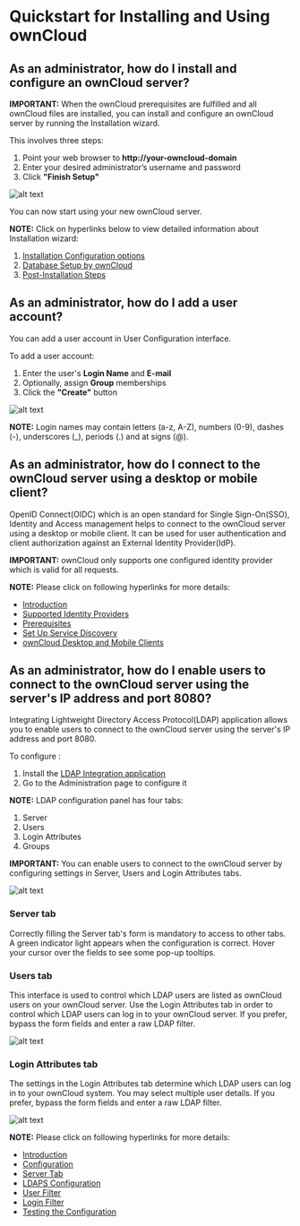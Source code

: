 <h1>Quickstart for Installing and Using ownCloud</h1>

<h2>As an administrator, how do I install and configure an ownCloud server?</h2>

<p><strong>IMPORTANT:</strong> When the ownCloud prerequisites are fulfilled and all ownCloud files are installed, you can install and configure an ownCloud server by running the Installation wizard. </p>

<p>This involves three steps:</p>

<ol>
<li>Point your web browser to <strong>http://your-owncloud-domain</strong></li>
<li>Enter your desired administrator’s username and password</li>
<li>Click <strong>"Finish Setup"</strong> </li>
</ol>

<p><img src="https://doc.owncloud.com/server/10.8/admin_manual/_images/installation/install-wizard-a.jpg" alt="alt text" title="" /></p>

<p>You can now start using your new ownCloud server.</p>

<p><strong>NOTE:</strong> Click on hyperlinks below to view detailed information about Installation wizard:</p>

<ol>
<li><a href="https://doc.owncloud.com/server/10.8/admin_manual/installation/installation_wizard.html#installation-configuration-options">Installation Configuration options</a></li>
<li><a href="https://doc.owncloud.com/server/10.8/admin_manual/installation/installation_wizard.html#database-setup-by-owncloud">Database Setup by ownCloud</a></li>
<li><a href="https://doc.owncloud.com/server/10.8/admin_manual/installation/installation_wizard.html#post-installation-steps">Post-Installation Steps</a></li>
</ol>

<h2>As an administrator, how do I add a user account?</h2>

<p>You can add a user account in User Configuration interface.</p>

<p>To add a user account:</p>

<ol>
<li>Enter the user's <strong>Login Name</strong> and <strong>E-mail</strong></li>
<li>Optionally, assign <strong>Group</strong> memberships</li>
<li>Click the <strong>"Create"</strong> button</li>
</ol>

<p><img src="https://doc.owncloud.com/server/10.8/admin_manual/_images/configuration/user/users-page-new-user.png" alt="alt text" title="" /></p>

<p><strong>NOTE:</strong> Login names may contain letters (a-z, A-Z), numbers (0-9), dashes (-), underscores (_), periods (.) and at signs (@).</p>

<h2>As an administrator, how do I connect to the ownCloud server using a desktop or mobile client?</h2>

<p>OpenID Connect(OIDC) which is an open standard for Single Sign-On(SSO), Identity and Access management helps to connect to the ownCloud server using a desktop or mobile client. It can be used for user authentication and client authorization against an External Identity Provider(IdP).</p>

<p><strong>IMPORTANT:</strong> ownCloud only supports one configured identity provider which is valid for all requests.</p>

<p><strong>NOTE:</strong> Please click on following hyperlinks for more details:</p>

<ul>
<li><a href="https://doc.owncloud.com/server/admin_manual/configuration/user/oidc/oidc.html#introduction">Introduction</a></li>
<li><a href="https://doc.owncloud.com/server/admin_manual/configuration/user/oidc/oidc.html#supported-identity-providers">Supported Identity Providers</a></li>
<li><a href="https://doc.owncloud.com/server/10.8/admin_manual/configuration/user/oidc/oidc.html#prerequisites">Prerequisites</a></li>
<li><a href="https://doc.owncloud.com/server/10.8/admin_manual/configuration/user/oidc/oidc.html#set-up-service-discovery">Set Up Service Discovery</a> </li>
<li><a href="https://doc.owncloud.com/server/10.8/admin_manual/configuration/user/oidc/oidc.html#owncloud-desktop-and-mobile-clients">ownCloud Desktop and Mobile Clients</a> </li>
</ul>

<h2>As an administrator, how do I enable users to connect to the ownCloud server using the server's IP address and port 8080?</h2>

<p>Integrating Lightweight Directory Access Protocol(LDAP) application allows you to enable users to connect to the ownCloud server using the server's IP address and port 8080. </p>

<p>To configure :</p>

<ol>
<li>Install the <a href="https://marketplace.owncloud.com/apps/user_ldap">LDAP Integration application</a></li>
<li>Go to the Administration page to configure it</li>
</ol>

<p><strong>NOTE:</strong> LDAP configuration panel has four tabs:</p>

<ol>
<li>Server</li>
<li>Users</li>
<li>Login Attributes</li>
<li>Groups</li>
</ol>

<p><strong>IMPORTANT:</strong> You can enable users to connect to the ownCloud server by configuring settings in Server, Users and Login Attributes tabs.</p>

<p><img src="https://doc.owncloud.com/server/admin_manual/_images/apps/user_ldap/ldap-wizard/server-tab.png" alt="alt text" title="" /></p>

<h3>Server tab</h3>

<p>Correctly filling the Server tab's form is mandatory to access to other tabs. A green indicator light appears when the configuration is correct. Hover your cursor over the fields to see some pop-up tooltips.</p>

<h3>Users tab</h3>

<p>This interface is used to control which LDAP users are listed as ownCloud users on your ownCloud server. Use the Login Attributes tab in order to control which LDAP users can log in to your ownCloud server. If you prefer, bypass the form fields and enter a raw LDAP filter. </p>

<p><img src="https://doc.owncloud.com/server/admin_manual/_images/apps/user_ldap/ldap-wizard/users-tab.png" alt="alt text" title="" /></p>

<h3>Login Attributes tab</h3>

<p>The settings in the Login Attributes tab determine which LDAP users can log in to your ownCloud system. You may select multiple user details. If you prefer, bypass the form fields and enter a raw LDAP filter. </p>

<p><img src="https://doc.owncloud.com/server/admin_manual/_images/apps/user_ldap/ldap-wizard/login-attributes-tab.png" alt="alt text" title="" /></p>

<p><strong>NOTE:</strong> Please click on following hyperlinks for more details:</p>

<ul>
<li><a href="https://doc.owncloud.com/server/admin_manual/configuration/user/user_auth_ldap.html#introduction">Introduction</a></li>
<li><a href="https://doc.owncloud.com/server/admin_manual/configuration/user/user_auth_ldap.html#configuration">Configuration</a></li>
<li><a href="https://doc.owncloud.com/server/admin_manual/configuration/user/user_auth_ldap.html#server-tab">Server Tab</a></li>
<li><a href="https://doc.owncloud.com/server/admin_manual/configuration/user/user_auth_ldap.html#ldaps-configuration">LDAPS Configuration</a></li>
<li><a href="https://doc.owncloud.com/server/admin_manual/configuration/user/user_auth_ldap.html#user-filter">User Filter</a></li>
<li><a href="https://doc.owncloud.com/server/admin_manual/configuration/user/user_auth_ldap.html#login-filter">Login Filter</a></li>
<li><a href="https://doc.owncloud.com/server/admin_manual/configuration/user/user_auth_ldap.html#testing-the-configuration">Testing the Configuration</a></li>
</ul>


